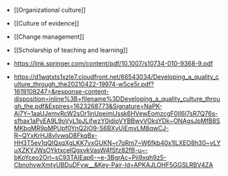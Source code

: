 - [[Organizational culture]]
- [[Culture of evidence]]
- [[Change management]]
- [[Scholarship of teaching and learning]]

- https://link.springer.com/content/pdf/10.1007/s10734-010-9368-9.pdf
- https://d1wqtxts1xzle7.cloudfront.net/66543034/Developing_a_quality_culture_through_the20210422-19974-w5ce5r.pdf?1619108247=&response-content-disposition=inline%3B+filename%3DDeveloping_a_quality_culture_through_the.pdf&Expires=1623268773&Signature=NaPK-Aj7Y~1aaUJemvRcW2sOr1inUpeimUssk6HVewEomzcgF0II6I7sR7Q76s-sfhax1aPyEA9L9oVyL1pJLifwzY0idioVYBBwvVOksYDk~ONAgsJpMfB8SMKboMR9pMPUpf0YnQ2jO9-S6BXyUjEmvLM8qwCJ-R~QYxKrHJ8vlvwqD8FkqBx-HH3T5ev1qQIQxqXgLKK7vxGUKN~r7qRm7~W6fkb40x1lLXEO8h30~vLYuXZKYJWsOYktxcelQgxvkVasW4fSfz82fB-u~-bKoYceo2Orl~sC93TAIEap6-~e-3BgrAc~Pii9xqh9z5-CbnohvwXmtyUBDuDFyw__&Key-Pair-Id=APKAJLOHF5GGSLRBV4ZA
